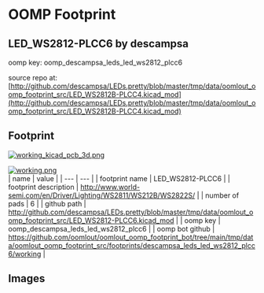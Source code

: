 # OOMP Footprint  
## LED_WS2812-PLCC6  by descampsa  
  
oomp key: oomp_descampsa_leds_led_ws2812_plcc6  
  
source repo at: [http://github.com/descampsa/LEDs.pretty/blob/master/tmp/data/oomlout_oomp_footprint_src/LED_WS2812B-PLCC4.kicad_mod](http://github.com/descampsa/LEDs.pretty/blob/master/tmp/data/oomlout_oomp_footprint_src/LED_WS2812B-PLCC4.kicad_mod)  
## Footprint  
  
[![working_kicad_pcb_3d.png](working_kicad_pcb_3d_600.png)](working_kicad_pcb_3d.png)  
  
[![working.png](working_600.png)](working.png)  
| name | value | 
| --- | --- | 
| footprint name | LED_WS2812-PLCC6 | 
| footprint description | http://www.world-semi.com/en/Driver/Lighting/WS2811/WS212B/WS2822S/ | 
| number of pads | 6 | 
| github path | http://github.com/descampsa/LEDs.pretty/blob/master/tmp/data/oomlout_oomp_footprint_src/LED_WS2812-PLCC6.kicad_mod | 
| oomp key | oomp_descampsa_leds_led_ws2812_plcc6 | 
| oomp bot github | https://github.com/oomlout/oomlout_oomp_footprint_bot/tree/main/tmp/data/oomlout_oomp_footprint_src/footprints/descampsa_leds_led_ws2812_plcc6/working | 
## Images  
